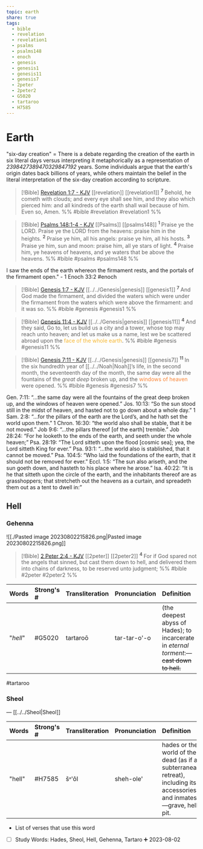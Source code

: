 ```yaml
---
topic: earth
share: true
tags:
  - bible
  - revelation
  - revelation1
  - psalms
  - psalms148
  - enoch
  - genesis
  - genesis1
  - genesis11
  - genesis7
  - 2peter
  - 2peter2
  - G5020
  - tartaroo
  - H7585
---
```



# Earth

"six-day creation" = There is a debate regarding the creation of the earth in six literal days versus interpreting it metaphorically as a representation of *2398427389470329847192* years. Some individuals argue that the earth's origin dates back billions of years, while others maintain the belief in the literal interpretation of the six-day creation according to scripture.


> [!Bible] [Revelation 1:7 - KJV](https://bible-api.com/rev+1:7?translation=kjv) [[revelation]] [[revelation1]]
>  <sup> **7** </sup>Behold, he cometh with clouds; and every eye shall see him, and they also which pierced him: and all kindreds of the earth shall wail because of him. Even so, Amen.
 %% #bible #revelation #revelation1 %%

> [!Bible] [Psalms 148:1-4 - KJV](https://bible-api.com/psalms+148:1-4?translation=kjv) [[Psalms]] [[psalms148]]
>  <sup> **1** </sup>Praise ye the LORD. Praise ye the LORD from the heavens: praise him in the heights. <sup> **2** </sup>Praise ye him, all his angels: praise ye him, all his hosts. <sup> **3** </sup>Praise ye him, sun and moon: praise him, all ye stars of light. <sup> **4** </sup>Praise him, ye heavens of heavens, and ye waters that be above the heavens.
 %% #bible #psalms #psalms148 %%


I saw the ends of the earth whereon the firmament rests, and the portals of the firmament open." - 1 Enoch 33:2 #enoch



> [!Bible] [Genesis 1:7 - KJV](https://bible-api.com/gen+1:7?translation=kjv) [[../../Genesis|genesis]] [[genesis1]]
>  <sup> **7** </sup>And God made the firmament, and divided the waters which were  under the firmament from the waters which were above the firmament: and it was so.
 %% #bible #genesis #genesis1 %%

> [!Bible] [Genesis 11:4 - KJV](https://bible-api.com/gen+11:4?translation=kjv) [[../../Genesis|genesis]] [[genesis11]]
>  <sup> **4** </sup>And they said, Go to, let us build us a city and a tower, whose top may reach unto heaven; and let us make us a name, lest we be scattered abroad upon the <span style='color:#f7b731'>face of the whole earth</span>.
 %% #bible #genesis #genesis11 %%

> [!Bible] [Genesis 7:11 - KJV](https://bible-api.com/gen+7:11?translation=kjv) [[../../Genesis|genesis]] [[genesis7]]
>  <sup> **11** </sup>In the six hundredth year of [[../../Noah|Noah]]’s life, in the second month, the seventeenth day of the month, the same day were all the fountains of the *great deep* broken up, and the <span style='color:#fa8231'>windows of heaven</span> were opened.
 %% #bible #genesis #genesis7 %%



Gen. 7:11: “…the same day were all the fountains of the great deep broken up, and the windows of heaven were opened.”
Jos. 10:13: “So the sun stood still in the midst of heaven, and hasted not to go down about a whole day.”
1 Sam. 2:8: “…for the pillars of the earth are the Lord’s, and he hath set the world upon them.”
1 Chron. 16:30: “the world also shall be stable, that it be not moved.”
Job 9:6: “…the pillars thereof [of the earth] tremble.”
Job 28:24: “For he looketh to the ends of the earth, and seeth under the whole heaven;”
Psa. 28:19: “The Lord sitteth upon the flood [cosmic sea]; yea, the Lord sitteth King for ever.”
Psa. 93:1: “…the world also is stablished, that it cannot be moved.”
Psa. 104:5: “Who laid the foundations of the earth, that it should not be removed for ever.”
Eccl. 1:5: “The sun also ariseth, and the sun goeth down, and hasteth to his place where he arose.”
Isa. 40:22: “It is he that sitteth upon the circle of the earth, and the inhabitants thereof are as grasshoppers; that stretcheth out the heavens as a curtain, and spreadeth them out as a tent to dwell in:”




## Hell


### Gehenna

![[./Pasted image 20230802215826.png|Pasted image 20230802215826.png]]

> [!Bible] [2 Peter 2:4 - KJV](https://bible-api.com/2peter+2:4?translation=kjv) [[2peter]] [[2peter2]]
>  <sup> **4** </sup>For if God spared not the angels that sinned, but cast them down to hell, and delivered them into chains of darkness, to be reserved unto judgment;
 %% #bible #2peter #2peter2 %%


| Words  | Strong's # | Transliteration | Pronunciation | Definition |
|:-------|:-----------|:----------------|:--------------|:------------------------------------------------------------------------------------|
| "*hell*" | #G5020  | tartaroō    | tar-tar-o'-o  |  (the deepest abyss of Hades); to incarcerate in *eternal torment*:—~~cast down to hell.~~ | 

#tartaroo
### Sheol
— [[../../Sheol|Sheol]]

| Words  | Strong's # | Transliteration | Pronunciation | Definition                                                                                                              |
|:-------|:-----------|:----------------|:--------------|:------------------------------------------------------------------------------------------------------------------------|
| "hell" | #H7585     | šᵊ'ôl           | sheh-ole'     | hades or the world of the dead (as if a subterranean retreat), including its accessories and inmates:—grave, hell, pit. |  

- List of verses that use this word




- [ ] Study Words: Hades, Sheol, Hell, Gehenna, Tartaro ➕ 2023-08-02